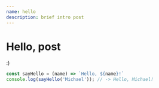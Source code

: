 ```yaml
---
name: hello
description: brief intro post
---
```


# Hello, post

:)

```js
const sayHello = (name) => `Hello, ${name}!`
console.log(sayHello('Michael')); // -> Hello, Michael!
```
